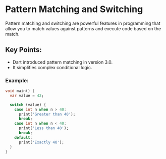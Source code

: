 # Pattern Matching and Switching

Pattern matching and switching are powerful features in programming that allow you to match values against patterns and execute code based on the match.

## Key Points:
- Dart introduced pattern matching in version 3.0.
- It simplifies complex conditional logic.

### Example:
```dart
void main() {
  var value = 42;

  switch (value) {
    case int n when n > 40:
      print('Greater than 40');
      break;
    case int n when n < 40:
      print('Less than 40');
      break;
    default:
      print('Exactly 40');
  }
}
```